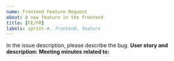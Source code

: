 ```yaml
---
name: Frontend Feature Request
about: A new feature in the frontend
title: [FE/FR]
labels: sprint-#, frontend, feature
---
```


In the issue description, please describe the bug.
**User story and description:**
**Meeting minutes related to:**